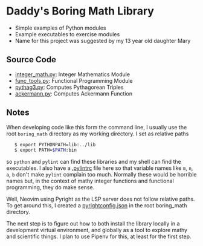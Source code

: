 # Daddy's Boring Math Library

* Simple examples of Python modules
* Example executables to exercise modules
* Name for this project was suggested by my 13 year old daughter Mary

## Source Code

* [integer\_math.py](lib/integer_math.py): Integer Mathematics Module
* [func\_tools.py](lib/func_tools.py): Functional Programming Module
* [pythag3.py](bin/pythag3.py): Computes Pythagorean Triples
* [ackermann.py](bin/ackermann.py): Computes Ackermann Function

## Notes

When developing code like this form the command line, I usually use
the root `boring_math` directory as my working directory.  I set as
relative paths

```sh
   $ export PYTHONPATH=lib:../lib
   $ export PATH=$PATH:bin
```

so `python` and `pylint` can find these libraries and my shell can
find the executables.  I also have a [.pylintrc](.pylintrc) file
here so that variable names like `m`, `n`, `a`, `b` don't make `pylint`
complain too much.  Normally these would be horrible names but,
in the context of mathy integer functions and functional programming,
they do make sense.

Well, Neovim using Pyright as the LSP server does not follow
relative paths.  To get around this, I created a
[pyrightconfig.json](pyrightconfig.json) in the root boring_math
directory.

The next step is to figure out how to both install the library locally
in a development virtual environment, and globally as a tool to
explore mathy and scientific things.  I plan to use Pipenv for this,
at least for the first step.

